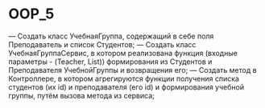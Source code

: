 # OOP_5
— Создать класс УчебнаяГруппа, содержащий в себе поля Преподаватель и список Студентов;
— Создать класс УчебнаяГруппаСервис, в котором реализована функция (входные параметры - (Teacher, List<Strudent>)) формирования из Студентов и Преподавателя УчебнойГруппы и возвращения его;
— Создать метод в Контроллере, в котором агрегируются функции получения списка студентов (их id) и преподавателя (его id) и формирования учебной группы, путём вызова метода из сервиса;
